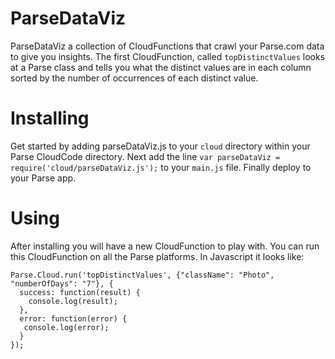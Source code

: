 # ParseDataViz
ParseDataViz a collection of CloudFunctions that crawl your Parse.com data to give you insights. The first CloudFunction, called `topDistinctValues` looks at a Parse class and tells you what the distinct values are in each column sorted by the number of occurrences of each distinct value.

# Installing

Get started by adding parseDataViz.js to your `cloud` directory within your Parse CloudCode directory. Next add the line `var parseDataViz = require('cloud/parseDataViz.js');` to your `main.js` file. Finally deploy to your Parse app.

# Using

After installing you will have a new CloudFunction to play with. You can run this CloudFunction on all the Parse platforms. In Javascript it looks like:

```
Parse.Cloud.run('topDistinctValues', {"className": "Photo", "numberOfDays": "7"}, {
  success: function(result) {
    console.log(result);
  },
  error: function(error) {
   console.log(error);
  }
});
```
